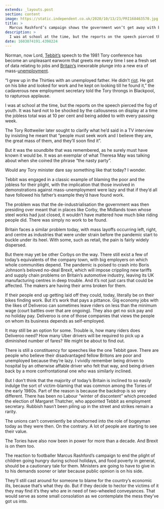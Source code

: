 ```yaml
--- 
extends: _layouts.post 
section: content 
image: https://static.independent.co.uk/2020/10/13/23/PRI168463570.jpg 
title: > 
  Marcus Rashford’s campaign shows the government won’t get away with blaming the poor for unemployment 
description: > 
  I was at school at the time, but the reports on the speech pierced the fog of youth.It was an exemplar of what Theresa May was talking about when she coined the phrase “the nasty party”.There still exist a few of today’s equivalents of the company town, with big employers on which whole communities depend.The reaction to footballer Marcus Rashford’s campaign to end the plight of children going hungry during school holidays, and food poverty in general, should be a cautionary tale for them.Ministers are going to have to give in to his demands sooner or later because public opinion is on his side. 
date: 1603074191.4398224 
--- 
```

<div><p class="sc-pHJJA iocNwz above-article-prompt-donations"></p><p class="sc-pTSbw gOmWnw">

</p><p>Norman, now Lord, <a href="https://www.independent.co.uk/topic/norman-tebbit">Tebbit&#8217;s</a> speech to the 1981 Tory conference has become an unpleasant earworm that greets me every time I see a fresh set of data relating to jobs and <a href="https://www.independent.co.uk/topic/britain">Britain&#8217;s</a> inexorable plunge into a new era of mass-<a href="https://www.independent.co.uk/topic/unemployment">unemployment</a>.</p><p>&#8220;I grew up in the Thirties with an unemployed father. He didn&#8217;t <a href="https://www.independent.co.uk/topic/riot">riot</a>. He got on his bike and looked for work and he kept on looking till he found it,&#8221; the cadaverous new employment secretary told the Tory throngs in Blackpool, to rapturous applause.</p><p></p><p>I was at school at the time, but the reports on the speech pierced the fog of youth. It was hard not to be shocked by the callousness on display at a time the jobless total was at 10 per cent and being added to with every passing week.</p><p id="article-im-prompt"></p><p>The Tory Rottweiler later sought to clarify what he&#8217;d said in a TV interview by insisting he meant that &#8220;people must seek work and I believe they are, the great mass of them, and they&#8217;ll soon find it&#8221;. </p><p></p><p></p><p>But it was the soundbite that was remembered, as he surely must have known it would be. It was an exemplar of what Theresa May was talking about when she coined the phrase &#8220;the nasty party&#8221;. &#160;</p><p>Would any Tory minister dare say something like that today? I wonder.</p><p>Tebbit was engaged in a classic example of blaming the poor and the jobless for their plight, with the implication that those involved in demonstrations against mass-unemployment were lazy and that if they&#8217;d all have followed his father&#8217;s example they&#8217;d have found work.</p><p id="taboola-carousel-thumbnails"></p><p>The problem was that the de-industrialisation the government was then presiding over meant that in places like Corby, the Midlands town whose steel works had just closed, it wouldn&#8217;t have mattered how much bike riding people did. There was simply no work to be found. </p><p>Britain faces a similar problem today, with mass layoffs occurring left, right, and centre as industries that were under strain before the pandemic start to buckle under its heel. With some, such as retail, the pain is fairly widely dispersed.</p><p>But there may yet be other Corbys on the way. There still exist a few of today&#8217;s equivalents of the company town, with big employers on which whole communities depend. The pandemic is poised to crash into Boris Johnson&#8217;s beloved no-deal Brexit, which will impose crippling new tariffs and supply chain problems on Britain&#8217;s automotive industry, leaving its UK manufacturing centres in deep trouble. And it&#8217;s not just cars that could be affected. The makers are having their arms broken for them.</p><p>If their people end up getting laid off they could, today, literally be on their bikes finding work. But it&#8217;s work that pays a pittance. Gig economy jobs with the likes of Deliveroo can sometimes leave riders on less than the minimum wage (court battles over that are ongoing). They also get no sick pay and no holiday pay. Deliveroo is one of those companies that views the people on whom its business depends as self-employed.</p><p>It may still be an option for some. Trouble is, how many riders does Deliveroo need? How many Uber drivers will be required to pick up a diminished number of fares? We might be about to find out. </p><p></p><p>There is still a constituency for speeches like the one Tebbit gave. There are people who believe their disadvantaged fellow Britons are poor and unemployed because they&#8217;re lazy. I vividly remember being driven to hospital by an otherwise affable driver who felt that way, and being driven back by a more confrontational one who was similarly inclined. </p><p>But I don&#8217;t think that the majority of today&#8217;s Britain is inclined to so easily indulge the sort of victim-blaming that was common among the Tories of the early 1980s. Part of the reason is because the backdrop is so very different. There has been no Labour &#8220;winter of discontent&#8221; which preceded the election of Margaret Thatcher, who appointed Tebbit as employment secretary. Rubbish hasn&#8217;t been piling up in the street and strikes remain a rarity.</p><p></p><p>The unions can&#8217;t conveniently be shoehorned into the role of bogeyman today as they were then. On the contrary. A lot of people are starting to see their value.</p><p>The Tories have also now been in power for more than a decade. And Brexit is on them too. </p><p>The reaction to footballer Marcus Rashford&#8217;s campaign to end the plight of children going hungry during school holidays, and food poverty in general, should be a cautionary tale for them. Ministers are going to have to give in to his demands sooner or later because public opinion is on his side.</p><p>They&#8217;ll still cast around for someone to blame for the country&#8217;s economic ills, because that&#8217;s what they do. But if they decide to hector the victims of it they may find it&#8217;s they who are in need of two-wheeled conveyances. That would serve as some small consolation as we contemplate the mess they&#8217;ve got us into.&#160;</p><p class="sc-ptCms fzKffT"></p></div>